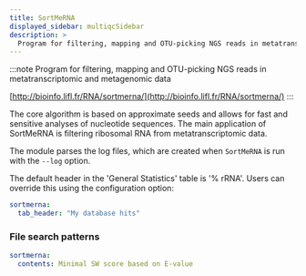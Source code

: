 ```yaml
---
title: SortMeRNA
displayed_sidebar: multiqcSidebar
description: >
  Program for filtering, mapping and OTU-picking NGS reads in metatranscriptomic and metagenomic data
---
```


<!--
~~~~~ DO NOT EDIT ~~~~~
This file is autogenerated from the MultiQC module python docstring.
Do not edit the markdown, it will be overwritten.

File path for the source of this content: multiqc/modules/sortmerna/sortmerna.py
~~~~~~~~~~~~~~~~~~~~~~~
-->

:::note
Program for filtering, mapping and OTU-picking NGS reads in metatranscriptomic and metagenomic data

[http://bioinfo.lifl.fr/RNA/sortmerna/](http://bioinfo.lifl.fr/RNA/sortmerna/)
:::

The core algorithm is based on approximate seeds and allows for fast and sensitive analyses of nucleotide sequences. The main application of SortMeRNA is filtering ribosomal RNA from metatranscriptomic data.

The module parses the log files, which are created when `SortMeRNA` is run with the `--log` option.

The default header in the 'General Statistics' table is '% rRNA'. Users can override this using the configuration option:

```yaml
sortmerna:
  tab_header: "My database hits"
```

### File search patterns

```yaml
sortmerna:
  contents: Minimal SW score based on E-value
```
